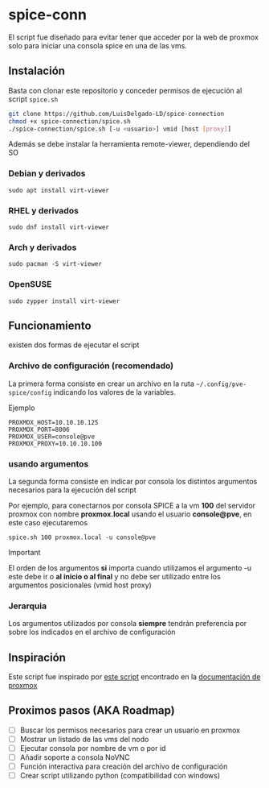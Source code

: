 # spice-conn
El script fue diseñado para evitar tener que acceder por la web de proxmox solo para iniciar una consola spice en una de las vms.

## Instalación

Basta con clonar este repositorio y conceder permisos de ejecución al script `spice.sh`

``` bash
git clone https://github.com/LuisDelgado-LD/spice-connection
chmod +x spice-connection/spice.sh
./spice-connection/spice.sh [-u <usuario>] vmid [host [proxy]] 
```

Además se debe instalar la herramienta remote-viewer, dependiendo del SO

### Debian y derivados

`sudo apt install virt-viewer`

### RHEL y derivados

`sudo dnf install virt-viewer`

### Arch y derivados

`sudo pacman -S virt-viewer`

### OpenSUSE

`sudo zypper install virt-viewer`

## Funcionamiento

existen dos formas de ejecutar el script

### Archivo de configuración (recomendado)

La primera forma consiste en crear un archivo en la ruta `~/.config/pve-spice/config` indicando los valores de la variables. 

Ejemplo

``` config 
PROXMOX_HOST=10.10.10.125
PROXMOX_PORT=8006
PROXMOX_USER=console@pve
PROXMOX_PROXY=10.10.10.100
```
### usando argumentos

La segunda forma consiste en indicar por consola los distintos argumentos necesarios para la ejecución del script

Por ejemplo, para conectarnos por consola SPICE a la vm **100** del servidor proxmox con nombre **proxmox.local** usando el usuario **console@pve**, en este caso ejecutaremos

`spice.sh 100 proxmox.local -u console@pve`

> [!important] 
> El orden de los argumentos **si** importa cuando utilizamos el argumento -u <usuario>
> este debe ir o **al inicio o al final** y no debe ser utilizado entre los argumentos posicionales (vmid host proxy)

### Jerarquia

Los argumentos utilizados por consola **siempre** tendrán preferencia por sobre los indicados en el archivo de configuración

## Inspiración

Este script fue inspirado por [este script](https://git.proxmox.com/?p=pve-manager.git;a=blob_plain;f=spice-example-sh;hb=HEAD) encontrado en la [documentación de proxmox](https://pve.proxmox.com/wiki/SPICE)

## Proximos pasos (AKA Roadmap)

- [ ] Buscar los permisos necesarios para crear un usuario en proxmox
- [ ] Mostrar un listado de las vms del nodo
- [ ] Ejecutar consola por nombre de vm o por id
- [ ] Añadir soporte a consola NoVNC
- [ ] Función interactiva para creación del archivo de configuración 
- [ ] Crear script utilizando python (compatibilidad con windows)